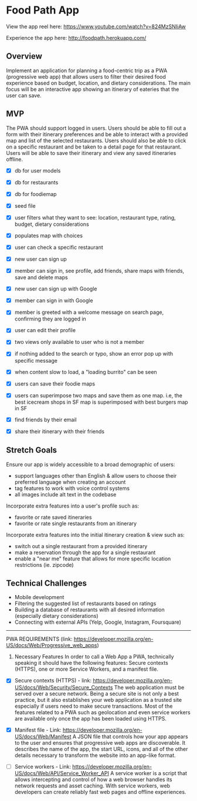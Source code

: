 # Food Path App

View the app reel here:
https://www.youtube.com/watch?v=824MzSNIiAw

Experience the app here:
http://foodpath.herokuapp.com/

## Overview

Implement an application for planning a food-centric trip as a PWA (progressive web app) that allows users to filter their desired food experience based on budget, location, and dietary considerations. The main focus will be an interactive app showing an itinerary of eateries that the user can save.

## MVP

The PWA should support logged in users. Users should be able to fill out a form with their itinerary preferences and be able to interact with a provided map and list of the selected restaurants. Users should also be able to click on a specific restaurant and be taken to a detail page for that restaurant. Users will be able to save their itinerary and view any saved itineraries offline.

- [X] db for user models
- [X] db for restaurants
- [X] db for foodiemap
- [X] seed file
- [X] user filters what they want to see: location, restaurant type, rating, budget, dietary considerations
- [X] populates map with choices
- [X] user can check a specific restaurant 
- [X] new user can sign up
- [X] member can sign in, see profile, add friends, share maps with friends, save and delete maps
- [X] new user can sign up with Google
- [X] member can sign in with Google
- [X] member is greeted with a welcome message on search page, confirming they are logged in
- [X] user can edit their profile
- [X] two views only available to user who is not a member
- [X] if nothing added to the search or typo, show an error pop up with specific message
- [X] when content slow to load, a "loading burrito" can be seen
- [X] users can save their foodie maps
- [X] users can superimpose two maps and save them as one map. i.e, the best icecream shops in SF map is superimposed with best burgers map in SF
- [X] find friends by their email
- [X] share their itinerary with their friends


## Stretch Goals

Ensure our app is widely accessible to a broad demographic of users:

- support languages other than English & allow users to choose their preferred language when creating an account
- tag features to work with voice control systems
- all images include alt text in the codebase

Incorporate extra features into a user's profile such as:

- favorite or rate saved itineraries
- favorite or rate single restaurants from an itinerary

Incorporate extra features into the initial itinerary creation & view such as:

- switch out a single restaurant from a provided itinerary
- make a reservation through the app for a single restaurant
- enable a "near me" feature that allows for more specific location restrictions (ie. zipcode)

## Technical Challenges

- Mobile development
- Filtering the suggested list of restaurants based on ratings
- Building a database of restaurants with all desired information (especially dietary considerations)
- Connecting with external APIs (Yelp, Google, Instagram, Foursquare)


---------------------------------------
PWA REQUIREMENTS (link: https://developer.mozilla.org/en-US/docs/Web/Progressive_web_apps)

1. Necessary Features
In order to call a Web App a PWA, technically speaking it should have the following features: Secure contexts (HTTPS), one or more Service Workers, and a manifest file. 

- [x] Secure contexts (HTTPS) - link: https://developer.mozilla.org/en-US/docs/Web/Security/Secure_Contexts
The web application must be served over a secure network. Being a secure site is not only a best practice, but it also establishes your web application as a trusted site especially if users need to make secure transactions. Most of the features related to a PWA such as geolocation and even service workers are available only once the app has been loaded using HTTPS.

- [x] Manifest file - Link: https://developer.mozilla.org/en-US/docs/Web/Manifest
A JSON file that controls how your app appears to the user and ensures that progressive web apps are discoverable. It describes the name of the app, the start URL, icons, and all of the other details necessary to transform the website into an app-like format.

- [ ] Service workers - Link: https://developer.mozilla.org/en-US/docs/Web/API/Service_Worker_API
A service worker is a script that allows intercepting and control of how a web browser handles its network requests and asset caching. With service workers, web developers can create reliably fast web pages and offline experiences.


